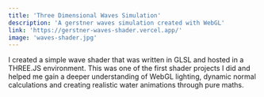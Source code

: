 ```yaml
---
title: 'Three Dimensional Waves Simulation'
description: 'A gerstner waves simulation created with WebGL'
link: 'https://gerstner-waves-shader.vercel.app/'
image: 'waves-shader.jpg'
---
```


I created a simple wave shader that was written in GLSL and hosted in a THREE.JS environment. This was one of the first shader projects I did and helped me gain a deeper understanding of WebGL lighting, dynamic normal calculations and creating realistic water animations through pure maths.